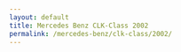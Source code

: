 ```yaml
---
layout: default
title: Mercedes Benz CLK-Class 2002
permalink: /mercedes-benz/clk-class/2002/
---
```


